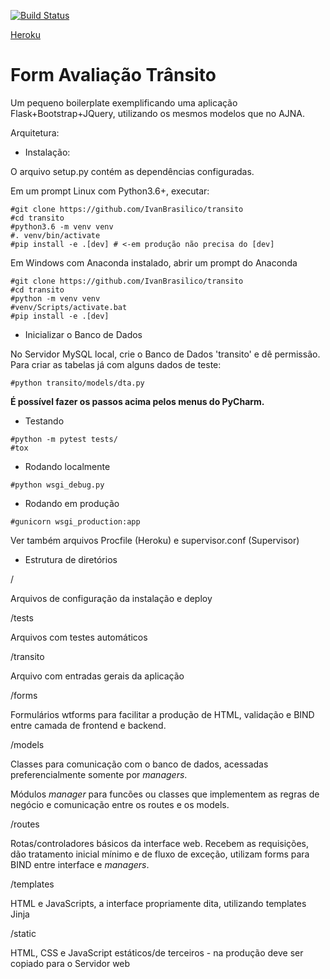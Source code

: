 [![Build Status](https://travis-ci.org/IvanBrasilico/transito.svg?branch=master)](https://travis-ci.org/IvanBrasilico/transito) 

[Heroku](https://ivan-transito.herokuapp.com/)

# Form Avaliação Trânsito
Um pequeno boilerplate exemplificando uma aplicação Flask+Bootstrap+JQuery, utilizando os mesmos modelos que no AJNA.


Arquitetura:

* Instalação:

O arquivo setup.py contém as dependências configuradas.

Em um prompt Linux com Python3.6+, executar:
```
#git clone https://github.com/IvanBrasilico/transito
#cd transito
#python3.6 -m venv venv
#. venv/bin/activate
#pip install -e .[dev] # <-em produção não precisa do [dev] 
```

Em Windows com Anaconda instalado, abrir um prompt do Anaconda
```
#git clone https://github.com/IvanBrasilico/transito
#cd transito
#python -m venv venv
#venv/Scripts/activate.bat
#pip install -e .[dev] 
```

* Inicializar o Banco de Dados

No Servidor MySQL local, crie o Banco de Dados 'transito' e dê permissão. Para criar as tabelas já com alguns dados de teste:

```
#python transito/models/dta.py 
```

**É possível fazer os passos acima pelos menus do PyCharm.**

* Testando

```
#python -m pytest tests/
#tox
```

* Rodando localmente

```
#python wsgi_debug.py
```

* Rodando em produção

```
#gunicorn wsgi_production:app
```

Ver também arquivos Procfile (Heroku) e supervisor.conf (Supervisor)


* Estrutura de diretórios

/ 

Arquivos de configuração da instalação e deploy

/tests

Arquivos com testes automáticos

/transito

Arquivo com entradas gerais da aplicação

/forms

Formulários wtforms para facilitar a produção de HTML, 
validação e BIND entre camada de frontend e backend.

/models

Classes para comunicação com o banco de dados, acessadas preferencialmente somente por
*managers*.

Módulos *manager* para funcões ou classes que implementem as regras 
de negócio e comunicação entre os routes e os models.

/routes

Rotas/controladores básicos da interface web. Recebem as requisições, dão 
tratamento inicial mínimo e de fluxo de exceção, utilizam forms para BIND entre 
interface e  *managers*.

/templates

HTML e JavaScripts, a interface propriamente dita, utilizando templates Jinja

/static

HTML, CSS e JavaScript estáticos/de terceiros - na produção deve ser copiado para o Servidor web





